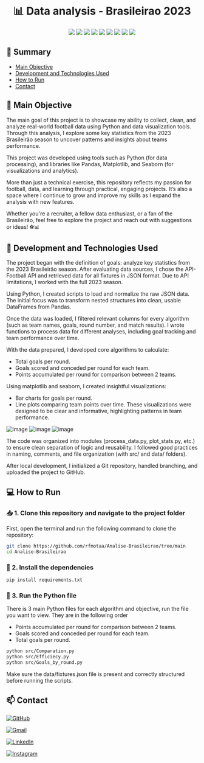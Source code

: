 <h1 align="center">📊 Data analysis - Brasileirao 2023</h1>

<div align="center">
  <img src="https://img.shields.io/badge/Python-3776AB?style=for-the-badge&logo=python&logoColor=white">
  <img src="https://img.shields.io/badge/Pandas-150458?style=for-the-badge&logo=pandas&logoColor=white">
  <img src="https://img.shields.io/badge/NumPy-013243?style=for-the-badge&logo=numpy&logoColor=white">
  <img src="https://img.shields.io/badge/Matplotlib-11557C?style=for-the-badge&logo=matplotlib&logoColor=white">
  <img src="https://img.shields.io/badge/Seaborn-3776AB?style=for-the-badge&logo=python&logoColor=white">
  <img src="https://img.shields.io/badge/JSON-000000?style=for-the-badge&logo=json&logoColor=white">
  <img src="https://img.shields.io/badge/Git-F05032?style=for-the-badge&logo=git&logoColor=white">
  <img src="https://img.shields.io/badge/GitHub-181717?style=for-the-badge&logo=github&logoColor=white">
  <img src="https://img.shields.io/badge/Jupyter-F37626?style=for-the-badge&logo=jupyter&logoColor=white">
</div>

## 📖 Summary 

- [Main Objective](#-main-objective)
- [Development and Technologies Used](#-development-and-technologies-used)
- [How to Run](#-how-to-run)
- [Contact](#-contact)

## 🥅 Main Objective

The main goal of this project is to showcase my ability to collect, clean, and analyze real-world football data using Python and data visualization tools. Through this analysis, I explore some key statistics from the 2023 Brasileirão season to uncover patterns and insights about teams performance.

This project was developed using tools such as Python (for data processing), and libraries like Pandas, Matplotlib, and Seaborn (for visualizations and analytics).

More than just a technical exercise, this repository reflects my passion for football, data, and learning through practical, engaging projects. It’s also a space where I continue to grow and improve my skills as I expand the analysis with new features.

Whether you're a recruiter, a fellow data enthusiast, or a fan of the Brasileirão, feel free to explore the project and reach out with suggestions or ideas! ⚽📊

## 🔨 Development and Technologies Used

The project began with the definition of goals: analyze key statistics from the 2023 Brasileirão season. After evaluating data sources, I chose the API-Football API and retrieved data for all fixtures in JSON format. Due to API limitations, I worked with the full 2023 season.

Using Python, I created scripts to load and normalize the raw JSON data. The initial focus was to transform nested structures into clean, usable DataFrames from Pandas.

Once the data was loaded, I filtered relevant columns for every algorithm (such as team names, goals, round number, and match results). I wrote functions to process data for different analyses, including goal tracking and team performance over time.

With the data prepared, I developed core algorithms to calculate:
- Total goals per round.
- Goals scored and conceded per round for each team.
- Points accumulated per round for comparison between 2 teams.

Using matplotlib and seaborn, I created insightful visualizations:
- Bar charts for goals per round.
- Line plots comparing team points over time. These visualizations were designed to be clear and informative, highlighting patterns in team performance.

![image](https://github.com/user-attachments/assets/664d10ea-a6e1-4a5c-8cc8-07f2edd10d45)
![image](https://github.com/user-attachments/assets/138c38da-3042-4045-a6dd-4cfc4ff256c2)
![image](https://github.com/user-attachments/assets/cb25f932-0b47-4de5-aff4-a927a27d92d9)

The code was organized into modules (process_data.py, plot_stats.py, etc.) to ensure clean separation of logic and reusability. I followed good practices in naming, comments, and file organization (with src/ and data/ folders).

After local development, I initialized a Git repository, handled branching, and uploaded the project to GitHub.

## 💻 How to Run

### 📥 1. Clone this repository and navigate to the project folder
First, open the terminal and run the following command to clone the repository:  
```bash
git clone https://github.com/rfmotaa/Analise-Brasileirao/tree/main
cd Analise-Brasileirao
```

### 📂 2. Install the dependencies
```bash
pip install requirements.txt
```

### 💨 3. Run the Python file 
There is 3 main Python files for each algorithm and objective, run the file you want to view.
They are in the following order
- Points accumulated per round for comparison between 2 teams.
- Goals scored and conceded per round for each team.
- Total goals per round.
```bash
python src/Comparation.py
python src/Efficiecy.py
python src/Goals_by_round.py
```
Make sure the data/fixtures.json file is present and correctly structured before running the scripts.

## 📫 Contact

[![GitHub](https://img.shields.io/badge/github-%23121011.svg?style=for-the-badge&logo=github&logoColor=white)](https://github.com/rfmotaa)

[![Gmail](https://img.shields.io/badge/Gmail-D14836?style=for-the-badge&logo=gmail&logoColor=white)](mailto:rafaelssoni1000@gmail.com)

[![LinkedIn](https://img.shields.io/badge/linkedin-%230077B5.svg?style=for-the-badge&logo=linkedin&logoColor=white)](https://www.linkedin.com/in/rfmota/)

[![Instagram](https://img.shields.io/badge/Instagram-%23E4405F.svg?style=for-the-badge&logo=Instagram&logoColor=white)](https://www.instagram.com/rf_motaa/)

